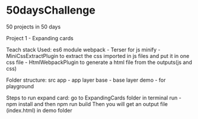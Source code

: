 # 50daysChallenge
50 projects in 50 days

Project 1 - Expanding cards

Teach stack Used:
es6 module
webpack
    - Terser for js minify
    - MiniCssExtractPlugin to extract the css imported in js files and put it in one css file
    - HtmlWebpackPlugin to generate a html file from the outputs(js and css)

Folder structure:
    src 
        app  - app layer
        base - base layer
    demo - for playground

Steps to run expand card:
    go to ExpandingCards folder in terminal
    run - npm install and then npm run build
        Then you will get an output file (index.html) in demo folder

